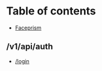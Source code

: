 # Table of contents

* [Faceprism](README.md)

## /v1/api/auth

* [/login](v1-api-auth/untitled.md)

